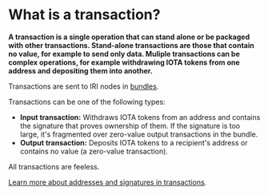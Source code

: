 # What is a transaction?

**A transaction is a single operation that can stand alone or be packaged with other transactions. Stand-alone transactions are those that contain no value, for example to send only data. Muliple transactions can be complex operations, for example withdrawing IOTA tokens from one address and depositing them into another.**

Transactions are sent to IRI nodes in [bundles](../introduction/what-is-a-bundle.md).

Transactions can be one of the following types:
* **Input transaction:** Withdraws IOTA tokens from an address and contains the signature that proves ownership of them. If the signature is too large, it's fragmented over zero-value output transactions in the bundle.
* **Output transaction:** Deposits IOTA tokens to a recipient's address or contains no value (a zero-value transaction).

All transactions are feeless.

[Learn more about addresses and signatures in transactions](root://iota-basics/0.1/concepts/addresses-and-signatures.md).
